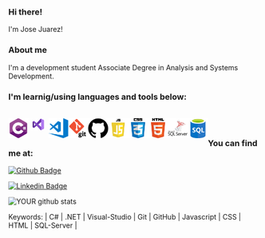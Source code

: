 ### Hi there!

I'm Jose Juarez!

### About me
I'm a development student Associate Degree in Analysis and Systems Development. 
<br />
### I'm learnig/using languages and tools below:
<br />
<img align="left" alt="C#" width="40px" src="https://github.com/josejuarezjunior/josejuarezjunior/blob/main/logos/csharp2.svg" />
<img align="left" alt="Visual Studio" width="40px" src="https://github.com/josejuarezjunior/josejuarezjunior/blob/main/logos/visual-studio.png" />
<img align="left" alt="Visual Studio Code" width="40px" src="https://github.com/josejuarezjunior/josejuarezjunior/blob/main/logos/visual-studio-code.png" />
<img align="left" alt="Git" width="40px" src="https://github.com/josejuarezjunior/josejuarezjunior/blob/main/logos/git.png" />
<img align="left" alt="Git Hub" width="40px" src="https://github.com/josejuarezjunior/josejuarezjunior/blob/main/logos/github.png" />
<img align="left" alt="Javascript" width="40px" src="https://github.com/josejuarezjunior/josejuarezjunior/blob/main/logos/javascript.png" />
<img align="left" alt="CSS" width="40px" src="https://github.com/josejuarezjunior/josejuarezjunior/blob/main/logos/css.png" />
<img align="left" alt="HTML" width="40px" src="https://github.com/josejuarezjunior/josejuarezjunior/blob/main/logos/html.png" />
<img align="left" alt="SQL Server" width="40px" src="https://github.com/josejuarezjunior/josejuarezjunior/blob/main/logos/sqlserver.png" />
<img align="left" alt="SQL" width="40px" src="https://github.com/josejuarezjunior/josejuarezjunior/blob/main/logos/sql.png" />

<br />

### You can find me at:


[![Github Badge](https://img.shields.io/badge/-Github-000?style=flat-square&logo=Github&logoColor=white&link=https://github.com/josejuarezjunior)](https://github.com/josejuarezjunior)

[![Linkedin Badge](https://img.shields.io/badge/-LinkedIn-blue?style=flat-square&logo=Linkedin&logoColor=white&link=https://www.linkedin.com/in/josejuarezjunior/)](https://www.linkedin.com/in/josejuarezsouzajunior/)

![YOUR github stats](https://github-readme-stats.vercel.app/api?username=josejuarezjunior)


Keywords: | C# | .NET | Visual-Studio | Git | GitHub | Javascript | CSS | HTML | SQL-Server |
